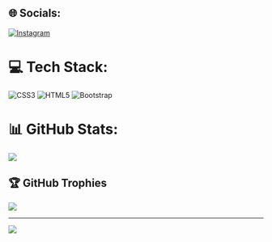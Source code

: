 

## 🌐 Socials:
[![Instagram](https://img.shields.io/badge/Instagram-%23E4405F.svg?logo=Instagram&logoColor=white)](https://instagram.com/zufrds_) 

# 💻 Tech Stack:
![CSS3](https://img.shields.io/badge/css3-%231572B6.svg?style=for-the-badge&logo=css3&logoColor=white) ![HTML5](https://img.shields.io/badge/html5-%23E34F26.svg?style=for-the-badge&logo=html5&logoColor=white) ![Bootstrap](https://img.shields.io/badge/bootstrap-%23563D7C.svg?style=for-the-badge&logo=bootstrap&logoColor=white) 

# 📊 GitHub Stats:

![](https://github-readme-streak-stats.herokuapp.com/?user=bizz09&theme=dark&hide_border=false)

## 🏆 GitHub Trophies
![](https://github-profile-trophy.vercel.app/?username=bizz09&theme=monokai&no-frame=false&no-bg=false&margin-w=4)

---
[![](https://visitcount.itsvg.in/api?id=bizz09&icon=0&color=0)](https://visitcount.itsvg.in)

<!-- Proudly created with GPRM ( https://gprm.itsvg.in ) -->

